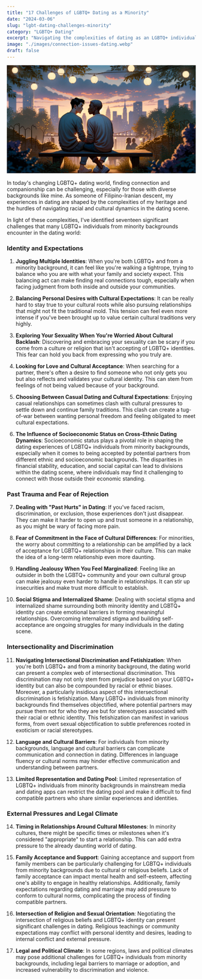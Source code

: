 ```yaml
---
title: "17 Challenges of LGBTQ+ Dating as a Minority"
date: "2024-03-06"
slug: "lgbt-dating-challenges-minority"
category: "LGBTQ+ Dating"
excerpt: "Navigating the complexities of dating as an LGBTQ+ individual with intersecting minority identities."
image: "./images/connection-issues-dating.webp"
draft: false
---
```


![Dating as an LGBTQ+ Minority](./images/connection-issues-dating.webp) 
<br />

<div class="prose prose-lg max-w-none">

In today's changing LGBTQ+ dating world, finding connection and companionship can be challenging, especially for those with diverse backgrounds like mine. As someone of Filipino-Iranian descent, my experiences in dating are shaped by the complexities of my heritage and the hurdles of navigating racial and cultural dynamics in the dating scene.

In light of these complexities, I've identified seventeen significant challenges that many LGBTQ+ individuals from minority backgrounds encounter in the dating world:

### Identity and Expectations
1. **Juggling Multiple Identities**: When you're both LGBTQ+ and from a minority background, it can feel like you're walking a tightrope, trying to balance who you are with what your family and society expect. This balancing act can make finding real connections tough, especially when facing judgment from both inside and outside your communities.

2. **Balancing Personal Desires with Cultural Expectations**: It can be really hard to stay true to your cultural roots while also pursuing relationships that might not fit the traditional mold. This tension can feel even more intense if you've been brought up to value certain cultural traditions very highly.

3. **Exploring Your Sexuality When You're Worried About Cultural Backlash**: Discovering and embracing your sexuality can be scary if you come from a culture or religion that isn't accepting of LGBTQ+ identities. This fear can hold you back from expressing who you truly are.

4. **Looking for Love and Cultural Acceptance**: When searching for a partner, there's often a desire to find someone who not only gets you but also reflects and validates your cultural identity. This can stem from feelings of not being valued because of your background.

5. **Choosing Between Casual Dating and Cultural Expectations**: Enjoying casual relationships can sometimes clash with cultural pressures to settle down and continue family traditions. This clash can create a tug-of-war between wanting personal freedom and feeling obligated to meet cultural expectations.

6. **The Influence of Socioeconomic Status on Cross-Ethnic Dating Dynamics**: Socioeconomic status plays a pivotal role in shaping the dating experiences of LGBTQ+ individuals from minority backgrounds, especially when it comes to being accepted by potential partners from different ethnic and socioeconomic backgrounds. The disparities in financial stability, education, and social capital can lead to divisions within the dating scene, where individuals may find it challenging to connect with those outside their economic standing.

### Past Trauma and Fear of Rejection
7. **Dealing with "Past Hurts" in Dating**: If you've faced racism, discrimination, or exclusion, those experiences don't just disappear. They can make it harder to open up and trust someone in a relationship, as you might be wary of facing more pain.

8. **Fear of Commitment in the Face of Cultural Differences**: For minorities, the worry about committing to a relationship can be amplified by a lack of acceptance for LGBTQ+ relationships in their culture. This can make the idea of a long-term relationship even more daunting.

9. **Handling Jealousy When You Feel Marginalized**: Feeling like an outsider in both the LGBTQ+ community and your own cultural group can make jealousy even harder to handle in relationships. It can stir up insecurities and make trust more difficult to establish.

10. **Social Stigma and Internalized Shame**: Dealing with societal stigma and internalized shame surrounding both minority identity and LGBTQ+ identity can create emotional barriers in forming meaningful relationships. Overcoming internalized stigma and building self-acceptance are ongoing struggles for many individuals in the dating scene.

### Intersectionality and Discrimination
11. **Navigating Intersectional Discrimination and Fetishization**: When you're both LGBTQ+ and from a minority background, the dating world can present a complex web of intersectional discrimination. This discrimination may not only stem from prejudice based on your LGBTQ+ identity but can also be compounded by racial or ethnic biases. Moreover, a particularly insidious aspect of this intersectional discrimination is fetishization. Many LGBTQ+ individuals from minority backgrounds find themselves objectified, where potential partners may pursue them not for who they are but for stereotypes associated with their racial or ethnic identity. This fetishization can manifest in various forms, from overt sexual objectification to subtle preferences rooted in exoticism or racial stereotypes.

12. **Language and Cultural Barriers**: For individuals from minority backgrounds, language and cultural barriers can complicate communication and connection in dating. Differences in language fluency or cultural norms may hinder effective communication and understanding between partners.

13. **Limited Representation and Dating Pool**: Limited representation of LGBTQ+ individuals from minority backgrounds in mainstream media and dating apps can restrict the dating pool and make it difficult to find compatible partners who share similar experiences and identities.

### External Pressures and Legal Climate
14. **Timing in Relationships Around Cultural Milestones**: In minority cultures, there might be specific times or milestones when it's considered "appropriate" to start a relationship. This can add extra pressure to the already daunting world of dating.

15. **Family Acceptance and Support**: Gaining acceptance and support from family members can be particularly challenging for LGBTQ+ individuals from minority backgrounds due to cultural or religious beliefs. Lack of family acceptance can impact mental health and self-esteem, affecting one's ability to engage in healthy relationships. Additionally, family expectations regarding dating and marriage may add pressure to conform to cultural norms, complicating the process of finding compatible partners.

16. **Intersection of Religion and Sexual Orientation**: Negotiating the intersection of religious beliefs and LGBTQ+ identity can present significant challenges in dating. Religious teachings or community expectations may conflict with personal identity and desires, leading to internal conflict and external pressure.

17. **Legal and Political Climate**: In some regions, laws and political climates may pose additional challenges for LGBTQ+ individuals from minority backgrounds, including legal barriers to marriage or adoption, and increased vulnerability to discrimination and violence.

</div>
